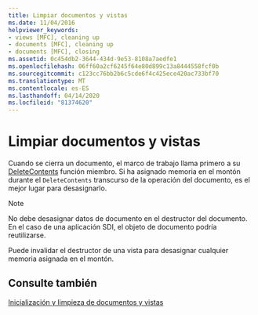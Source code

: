 ```yaml
---
title: Limpiar documentos y vistas
ms.date: 11/04/2016
helpviewer_keywords:
- views [MFC], cleaning up
- documents [MFC], cleaning up
- documents [MFC], closing
ms.assetid: 0c454db2-3644-434d-9e53-8108a7aedfe1
ms.openlocfilehash: 06ff60a2cf6245f64e80d899c13a8444558fcf0b
ms.sourcegitcommit: c123cc76bb2b6c5cde6f4c425ece420ac733bf70
ms.translationtype: MT
ms.contentlocale: es-ES
ms.lasthandoff: 04/14/2020
ms.locfileid: "81374620"
---
```

# <a name="cleaning-up-documents-and-views"></a>Limpiar documentos y vistas

Cuando se cierra un documento, el marco de trabajo llama primero a su [DeleteContents](../mfc/reference/cdocument-class.md#deletecontents) función miembro. Si ha asignado memoria en el montón durante el `DeleteContents` transcurso de la operación del documento, es el mejor lugar para desasignarlo.

> [!NOTE]
> No debe desasignar datos de documento en el destructor del documento. En el caso de una aplicación SDI, el objeto de documento podría reutilizarse.

Puede invalidar el destructor de una vista para desasignar cualquier memoria asignada en el montón.

## <a name="see-also"></a>Consulte también

[Inicialización y limpieza de documentos y vistas](../mfc/initializing-and-cleaning-up-documents-and-views.md)
